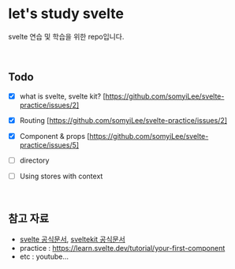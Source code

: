 # let's study svelte

svelte 연습 및 학습을 위한 repo입니다.

<br/>

## Todo
- [x] what is svelte, svelte kit? [https://github.com/somyiLee/svelte-practice/issues/2]
- [x] Routing [https://github.com/somyiLee/svelte-practice/issues/2]
- [x] Component & props [https://github.com/somyiLee/svelte-practice/issues/5]
- [ ] directory
- [ ] Using stores with context
      

<br/>

## 참고 자료
- [svelte 공식문서](https://svelte.dev/), [sveltekit 공식문서](https://kit.svelte.dev/)
- practice : https://learn.svelte.dev/tutorial/your-first-component
- etc : youtube...
  
